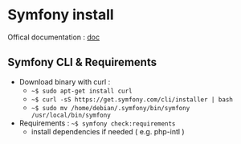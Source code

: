 # Symfony install

Offical documentation : [doc](https://symfony.com/doc/current/index.html)

## Symfony CLI & Requirements

  * Download binary with curl :
    * `~$ sudo apt-get install curl`
    * `~$ curl -sS https://get.symfony.com/cli/installer | bash`
    * `~$ sudo mv /home/debian/.symfony/bin/symfony /usr/local/bin/symfony`
  * Requirements : `~$ symfony check:requirements`
    * install dependencies if needed ( e.g. php-intl )
    
 ##
